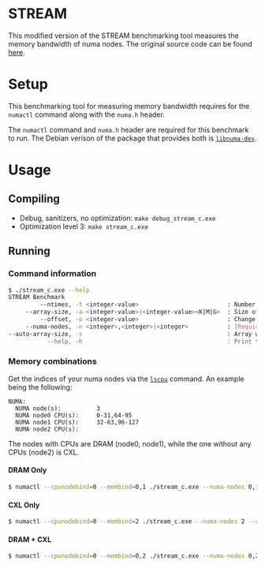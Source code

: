 # STREAM

This modified version of the STREAM benchmarking tool measures the memory bandwidth of numa nodes. The original source code can be found [here](https://www.cs.virginia.edu/stream/FTP/Code/).

# Setup

This benchmarking tool for measuring memory bandwidth requires  for the `numactl` command along with the `numa.h` header.

The `numactl` command and `numa.h` header are required for this benchmark to run. The Debian verison of the package that provides both is [`libnuma-dev`](https://manpages.debian.org/buster/libnuma-dev/numa.3.en.html).

# Usage

## Compiling

- Debug, sanitizers, no optimization: `make debug_stream_c.exe`
- Optimization level 3: `make stream_c.exe`

## Running

### Command information

```bash
$ ./stream_c.exe --help
STREAM Benchmark
         --ntimes, -t <integer-value>                         : Number of times to run benchmark: Default 10
     --array-size, -a <integer-value>|<integer-value><K|M|G>  : Size of numa node arrays: Default 1000000
         --offset, -o <integer-value>                         : Change relative alignment of arrays: Default 0
     --numa-nodes, -n <integer>,<integer>|<integer>           : [Required] Numa node(s) to do calculations on
--auto-array-size, -s                                         : Array will be socket's L3 cache divided by 2
           --help, -h                                         : Print this message
```

### Memory combinations

Get the indices of your numa nodes via the [`lscpu`](https://www.man7.org/linux/man-pages/man1/lscpu.1.html) command. An example being the following:

```
NUMA:
  NUMA node(s):          3
  NUMA node0 CPU(s):     0-31,64-95
  NUMA node1 CPU(s):     32-63,96-127
  NUMA node2 CPU(s):
```

The nodes with CPUs are DRAM (node0, node1), while the one without any CPUs (node2) is CXL.

#### DRAM Only

```bash
$ numactl --cpunodebind=0 --membind=0,1 ./stream_c.exe --numa-nodes 0,1 --auto-array-size
```

#### CXL Only

```bash
$ numactl --cpunodebind=0 --membind=2 ./stream_c.exe --numa-nodes 2 --auto-array-size
```

#### DRAM + CXL

```bash
$ numactl --cpunodebind=0 --membind=0,2 ./stream_c.exe --numa-nodes 0,2 --auto-array-size
```
